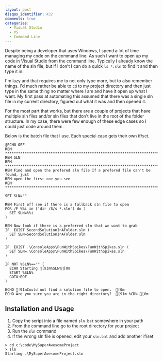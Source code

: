 ```yaml
---
layout: post
disqus_identifier: #32
comments: true
categories: 
  - Visual Studio
  - VS
  - Command Line
---
```


Despite being a developer that uses Windows, I spend a lot of time managing my
code on the command line.  As such I want to open up my code in Visual Studio
from the command line.  Typically I already know the name of the sln file, but
if I don't I can do a quick `ls *.sln` to find it and then type it in.  

I'm lazy and that requires me to not only type more, but to also remember
things.  I'd much rather be able to `cd` to my project directory and then just
type in the same thing no matter where I am and have it open up what I want.
My first pass at automating this assumed that there was a single sln file in my
current directory, figured out what it was and then opened it.

For the most part that works, but there are a couple of projects that have
multiple sln files and/or sln files that don't live in the root of the folder
structure.  In my case, there were few enough of these edge cases so I could
just code around them.

Below is the batch file that I use. Each special case gets their own if/set.

```batch
@ECHO OFF
REM ***************************************************************************
REM SLN
REM ***************************************************************************
REM Find and open the prefered sln file If a prefered file can't be found, just
REM open the first one you see
REM ***************************************************************************

SET SLN=""

REM First off see if there is a fallback sln file to open
FOR /F %%i in ('dir /B/s *.sln') do (
  SET SLN=%%i
)

REM Now look if there is a preferred sln that we want to grab
IF  EXIST SecondSolutionInAFolder.sln (
  SET SLN=SecondSolutionInAFolder.sln
) 

IF  EXIST .\ConsoleApps\FunWithSpikes\FunWithSpikes.sln ( 
  SET SLN=.\ConsoleApps\FunWithSpikes\FunWithSpikes.sln
)

IF NOT %SLN%=="" (
  ECHO Starting [93m%SLN%[0m 
  START %SLN%
  GOTO:EOF
)

ECHO [91mCould not find a solution file to open.  [0m
ECHO Are you sure you are in the right directory?  [91m %CD% [0m

```

## Installation and Usage

1. Copy the script into a file named `sln.bat` somewhere in your path
1. From the command line go to the root directory for your project 
1. Run the `sln` command
1. If the wrong sln file is opened, edit your `sln.bat` and add another if/set

```batch
> cd c:\code\MySuperAwesomeProject
> sln
Starting .\MySuperAwesomeProject.sln
```
